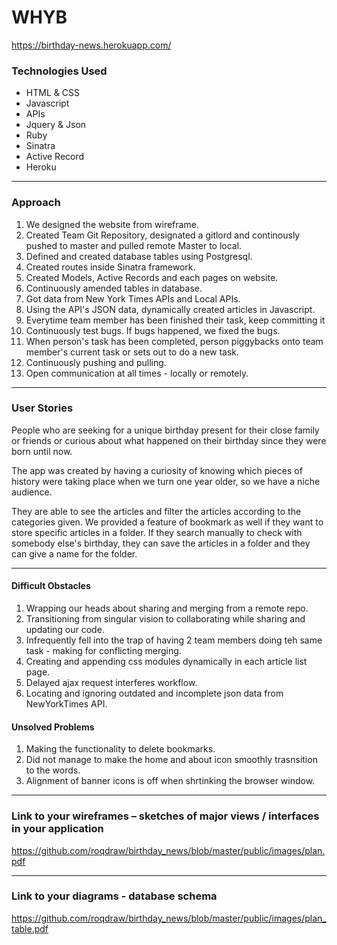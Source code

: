 # WHYB

https://birthday-news.herokuapp.com/

### Technologies Used

- HTML & CSS 
- Javascript
- APIs
- Jquery & Json
- Ruby
- Sinatra
- Active Record
- Heroku

-------------------------------------

### Approach
1. We designed the website from wireframe.
2. Created Team Git Repository, designated a gitlord and continously pushed to master and pulled remote Master to local.
3. Defined and created database tables using Postgresql.
4. Created routes inside Sinatra framework.
5. Created Models, Active Records and each pages on website.
6. Continuously amended tables in database.
7. Got data from New York Times APIs and Local APIs.
8. Using the API's JSON data, dynamically created articles in Javascript. 
9. Everytime team member has been finished their task, keep committing it 
10. Continuously test bugs. If bugs happened, we fixed the bugs.
11. When person's task has been completed, person piggybacks onto team member's current task or sets out to do a new task.
12. Continuously pushing and pulling.
13. Open communication at all times - locally or remotely.

--------------------------------------

### User Stories
People who are seeking for a unique birthday present for their close family or friends or curious about what happened on their birthday since they were born until now.

The app was created by having a curiosity of knowing which pieces of history were taking place when we turn one year older, so we have a niche audience.

They are able to see the articles and filter the articles according to the categories given. We provided a feature of bookmark as well if they want to store specific articles in a folder. 
If they search manually to check with somebody else's birthday, they can save the articles in a folder and they can give a name for the folder.

--------------------------------------

#### Difficult Obstacles
1. Wrapping our heads about sharing and merging from a remote repo.
2. Transitioning from singular vision to collaborating while sharing and updating our code.
3. Infrequently fell into the trap of having 2 team members doing teh same task - making for conflicting merging.
4. Creating and appending css modules dynamically in each article list page.
5. Delayed ajax request interferes workflow.
6. Locating and ignoring outdated and incomplete json data from NewYorkTimes API.

#### Unsolved Problems
1. Making the functionality to delete bookmarks.
2. Did not manage to make the home and about icon smoothly trasnsition to the words.
3. Alignment of banner icons is off when shrtinking the browser window.

--------------------------------------

### Link to your wireframes – sketches of major views / interfaces in your application

https://github.com/roqdraw/birthday_news/blob/master/public/images/plan.pdf

--------------------------------------

### Link to your diagrams - database schema

https://github.com/roqdraw/birthday_news/blob/master/public/images/plan_table.pdf